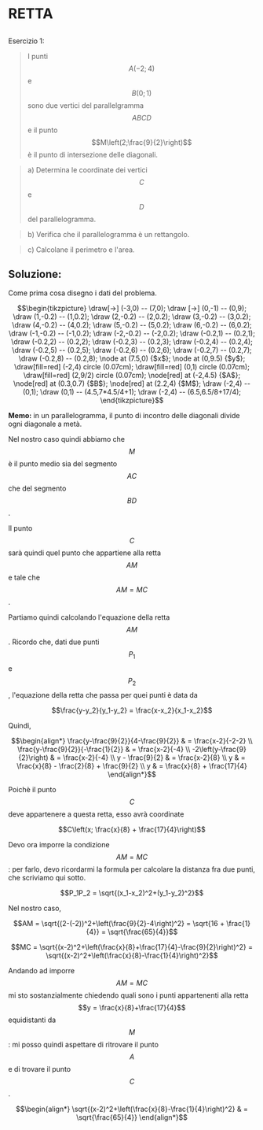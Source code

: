 ﻿# RETTA

<!--Upmath extremely simplifies this task by using Markdown and LaTeX. It converts the Markdown syntax extended with LaTeX equations support into HTML code you can publish anywhere on the web.-->

<!--![Paper written in LaTeX](/i/latex.jpg)-->

## 

Esercizio 1:

> I punti $$A(-2;4)$$ e $$B(0;1)$$ sono due vertici del parallelgramma $$ABCD$$ e il punto $$M\left(2;\frac{9}{2}\right)$$ è il punto di intersezione delle diagonali. 

> a) Determina le coordinate dei vertici $$C$$ e $$D$$ del parallelogramma.

> b) Verifica che il parallelogramma è un rettangolo.

> c) Calcolane il perimetro e l'area. 
## Soluzione: 

Come prima cosa disegno i dati del problema. 

$$\begin{tikzpicture}
\draw[->] (-3,0) -- (7,0);
\draw [->] (0,-1) -- (0,9);
\draw (1,-0.2) -- (1,0.2);
\draw (2,-0.2) -- (2,0.2);
\draw (3,-0.2) -- (3,0.2);
\draw (4,-0.2) -- (4,0.2);
\draw (5,-0.2) -- (5,0.2);
\draw (6,-0.2) -- (6,0.2);
\draw (-1,-0.2) -- (-1,0.2);
\draw (-2,-0.2) -- (-2,0.2);
\draw (-0.2,1) -- (0.2,1);
\draw (-0.2,2) -- (0.2,2);
\draw (-0.2,3) -- (0.2,3);
\draw (-0.2,4) -- (0.2,4);
\draw (-0.2,5) -- (0.2,5);
\draw (-0.2,6) -- (0.2,6);
\draw (-0.2,7) -- (0.2,7);
\draw (-0.2,8) -- (0.2,8);
\node at (7.5,0) {$x$};
\node at (0,9.5) {$y$};
\draw[fill=red] (-2,4) circle (0.07cm);
\draw[fill=red] (0,1) circle (0.07cm);
\draw[fill=red] (2,9/2) circle (0.07cm);
\node[red] at (-2,4.5) {$A$};
\node[red] at (0.3,0.7) {$B$};
\node[red] at (2.2,4) {$M$};
\draw (-2,4) -- (0,1);
\draw (0,1) -- (4.5,7*4.5/4+1);
\draw (-2,4) -- (6.5,6.5/8+17/4);
\end{tikzpicture}$$

**Memo:** in un parallelogramma, il punto di incontro delle diagonali divide ogni diagonale a metà.

Nel nostro caso quindi abbiamo che $$M$$ è il punto medio sia del segmento $$AC$$ che del segmento $$BD$$.

Il punto $$C$$ sarà quindi quel punto che appartiene alla retta $$AM$$ e tale che $$AM = MC$$.

Partiamo quindi calcolando l'equazione della retta $$AM$$. Ricordo che, dati due punti $$P_1$$ e $$P_2$$, l'equazione della retta che passa per quei punti è data da 

$$\frac{y-y_2}{y_1-y_2} = \frac{x-x_2}{x_1-x_2}$$ 

Quindi, 

$$\begin{align*}
\frac{y-\frac{9}{2}}{4-\frac{9}{2}} & = \frac{x-2}{-2-2} \\
\frac{y-\frac{9}{2}}{-\frac{1}{2}} & = \frac{x-2}{-4} \\
-2\left(y-\frac{9}{2}\right) & = \frac{x-2}{-4} \\
y - \frac{9}{2} & = \frac{x-2}{8} \\
y & = \frac{x}{8} - \frac{2}{8} + \frac{9}{2} \\
y & = \frac{x}{8} + \frac{17}{4}
\end{align*}$$

Poichè il punto $$C$$ deve appartenere a questa retta, esso avrà coordinate 

$$C\left(x; \frac{x}{8} + \frac{17}{4}\right)$$

Devo ora imporre la condizione $$AM = MC$$: per farlo, devo ricordarmi la formula per calcolare la distanza fra due punti, che scriviamo qui sotto. 

$$P_1P_2 = \sqrt{(x_1-x_2)^2+(y_1-y_2)^2}$$

Nel nostro caso,

$$AM = \sqrt{(2-(-2))^2+\left(\frac{9}{2}-4\right)^2} = \sqrt{16 + \frac{1}{4}} = \sqrt{\frac{65}{4}}$$

$$MC = \sqrt{(x-2)^2+\left(\frac{x}{8}+\frac{17}{4}-\frac{9}{2}\right)^2} = \sqrt{(x-2)^2+\left(\frac{x}{8}-\frac{1}{4}\right)^2}$$

Andando ad imporre $$AM = MC$$ mi sto sostanzialmente chiedendo quali sono i punti appartenenti alla retta $$y = \frac{x}{8}+\frac{17}{4}$$ equidistanti da $$M$$: mi posso quindi aspettare di ritrovare il punto $$A$$ e di trovare il punto $$C$$.

$$\begin{align*}
\sqrt{(x-2)^2+\left(\frac{x}{8}-\frac{1}{4}\right)^2} & = \sqrt{\frac{65}{4}}
\end{align*}$$